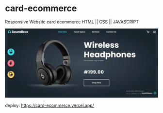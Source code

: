 # card-ecommerce
Responsive Website card ecommerce HTML || CSS || JAVASCRIPT

<img src="fondo.gif">

deploy: https://card-ecommerce.vercel.app/